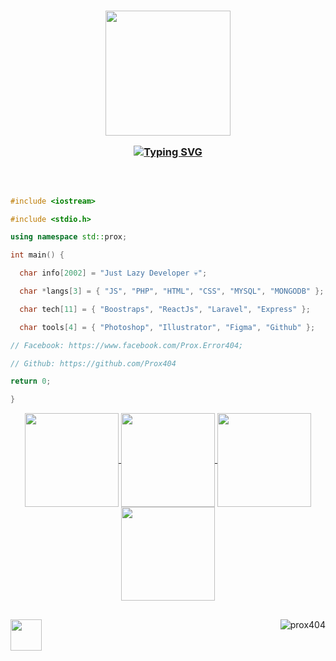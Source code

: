 
<a href="https://www.facebook.com/Prox.Error404">

<h3 align="center">

  <a href="https://www.facebook.com/Prox.Error404">
  <img src="https://i.ibb.co/176z8y8/Prox-logo-white.png" width="200"><br>
</a>


[![Typing SVG](https://readme-typing-svg.herokuapp.com?font=Fira+Code&pause=1000&color=B4B4B4&center=true&width=435&lines=I'm+Prox;Lazy+Developer;Welcome+to+my+Github)](https://git.io/typing-svg)

</h3>

</a>

<div align="center">



</div><br>

<div style="width: 10px;"></div>



```C++

#include <iostream>

#include <stdio.h>

using namespace std::prox;

int main() {

  char info[2002] = "Just Lazy Developer 💀";

  char *langs[3] = { "JS", "PHP", "HTML", "CSS", "MYSQL", "MONGODB" };

  char tech[11] = { "Boostraps", "ReactJs", "Laravel", "Express" };

  char tools[4] = { "Photoshop", "Illustrator", "Figma", "Github" };

// Facebook: https://www.facebook.com/Prox.Error404;

// Github: https://github.com/Prox404

return 0;

}

```
<p align="center">
  <a href="https://github.com/Prox404">
    <img align="center"
         height="150em"
         src="https://github-readme-stats-git-masterrstaa-rickstaa.vercel.app/api?username=Prox404&show_icons=true&include_all_commits=true&count_private=true&theme=apprentice&hide_border=true&bg_color=0D1117" />
  </a>
    
  <a href="https://github.com/Prox404">
    <img align="center"
         height="150em"
         src="https://github-readme-streak-stats.herokuapp.com/?user=Prox404&theme=black-ice&hide_border=true&stroke=0000&background=0D1117&ring=e05397&fire=e05397&currStreakLabel=e05397" />
  </a>
  <a href="https://github.com/Prox404">
    <img align="center"
         height="150em"
         src="https://github-readme-stats-git-masterrstaa-rickstaa.vercel.app/api/top-langs?username=Prox404&show_icons=true&include_all_commits=true&count_private=true&theme=apprentice&hide_border=true&bg_color=0D1117&layout=compact"
    />
  </a>
    <a href="https://github.com/Prox404">
    <img align="center"
         height="150em"
         src="https://github-readme-activity-graph.cyclic.app/graph?username=captainprox02&custom_title=My%20Activity%20Graph!&hide_border=true&bg_color=0D1117&line=fff&point=fff&theme=github" />
  </a>
</p>

##


  <img align="left" src="https://i.ibb.co/176z8y8/Prox-logo-white.png" width="50px" />
  

   <img align="right" src="https://komarev.com/ghpvc/?username=prox404&label=Profile%20views&color=0e75b6&style=flat" alt="prox404" /> 




</h6>
